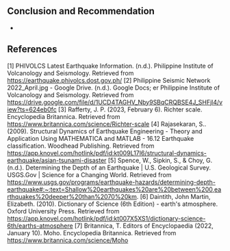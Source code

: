 ## Conclusion and Recommendation

* 

## References
[1] PHIVOLCS Latest Earthquake Information. (n.d.). Philippine Institute of Volcanology and Seismology. Retrieved from https://earthquake.phivolcs.dost.gov.ph/
[2] Philippine Seismic Network 2022_April.jpg - Google Drive. (n.d.). Google Docs; er Philippine Institute of Volcanology and Seismology. Retrieved from https://drive.google.com/file/d/1UCD4TAGHV_Nby9SBqCRQBSE4J_SHFjl4/view?ts=624eb0fc
[3] Rafferty, J. P. (2023, February 6). Richter scale. Encyclopedia Britannica. Retrieved from https://www.britannica.com/science/Richter-scale
[4] Rajasekaran, S.. (2009). Structural Dynamics of Earthquake Engineering - Theory and Application Using MATHEMATICA and MATLAB - 16.12 Earthquake classification. Woodhead Publishing. Retrieved from https://app.knovel.com/hotlink/pdf/id:kt009L17I6/structural-dynamics-earthquake/asian-tsunami-disaster
[5] Spence, W., Sipkin, S., & Choy, G. (n.d.). Determining the Depth of an Earthquake | U.S. Geological Survey. USGS.Gov | Science for a Changing World. Retrieved from https://www.usgs.gov/programs/earthquake-hazards/determining-depth-earthquake#:~:text=Shallow%20earthquakes%20are%20between%200,earthquakes%20deeper%20than%2070%20km.
[6] Daintith, John Martin, Elizabeth. (2010). Dictionary of Science (6th Edition) - earth's atmosphere. Oxford University Press. Retrieved from https://app.knovel.com/hotlink/pdf/id:kt007X5XS1/dictionary-science-6th/earths-atmosphere
[7] Britannica, T. Editors of Encyclopaedia (2022, January 10). Moho. Encyclopedia Britannica. Retrieved from https://www.britannica.com/science/Moho

